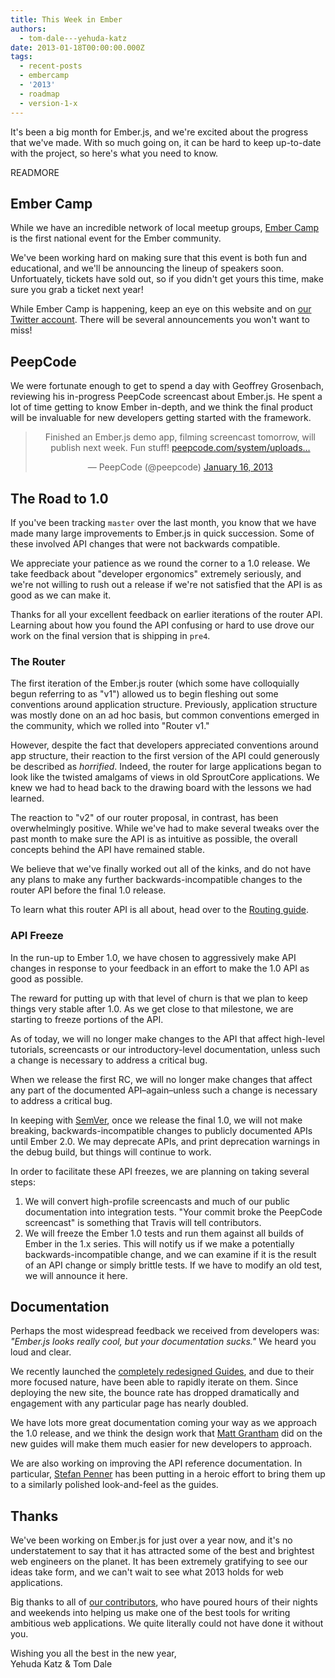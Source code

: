 ```yaml
---
title: This Week in Ember
authors:
  - tom-dale---yehuda-katz
date: 2013-01-18T00:00:00.000Z
tags:
  - recent-posts
  - embercamp
  - '2013'
  - roadmap
  - version-1-x
---
```



It's been a big month for Ember.js, and we're excited about the progress
that we've made. With so much going on, it can be hard to
keep up-to-date with the project, so here's what you need to know.

READMORE

## Ember Camp

While we have an incredible network of local meetup groups, [Ember
Camp][1] is the first national event for the Ember
community.

We've been working hard on making sure that this event is both fun and
educational, and we'll be announcing the lineup of speakers soon.
Unfortuately, tickets have sold out, so if you didn't get yours this
time, make sure you grab a ticket next year!

While Ember Camp is happening, keep an eye on this website and on [our
Twitter account][2]. There will be several announcements you won't want
to miss!

[1]: http://www.embercamp.com
[2]: https://twitter.com/emberjs

## PeepCode

We were fortunate enough to get to spend a day with Geoffrey Grosenbach,
reviewing his in-progress PeepCode screencast about Ember.js. He spent a
lot of time getting to know Ember in-depth, and we think the final
product will be invaluable for new developers getting started with the
framework.

<center>
<blockquote class="twitter-tweet"><p>Finished an Ember.js demo app, filming screencast tomorrow, will publish next week. Fun stuff! <a href="https://t.co/Sq4q85Ql" title="https://peepcode.com/system/uploads/2013/peepcode-emberjs-demo.png">peepcode.com/system/uploads…</a></p>&mdash; PeepCode (@peepcode) <a href="https://twitter.com/peepcode/status/291350861207187456" data-datetime="2013-01-16T01:07:13+00:00">January 16, 2013</a></blockquote>
<script async src="//platform.twitter.com/widgets.js" charset="utf-8"></script>
</center>

## The Road to 1.0

If you've been tracking `master` over the last month, you know that we
have made many large improvements to Ember.js in quick succession. Some
of these involved API changes that were not backwards compatible.

We appreciate your patience as we round the corner to a 1.0 release. We
take feedback about "developer ergonomics" extremely seriously, and
we're not willing to rush out a release if we're not satisfied that the
API is as good as we can make it.

Thanks for all your excellent feedback on earlier iterations of the
router API. Learning about how you found the API confusing or hard to
use drove our work on the final version that is shipping in `pre4`.

### The Router

The first iteration of the Ember.js router (which some have colloquially
begun referring to as "v1") allowed us to begin fleshing out some
conventions around application structure. Previously, application
structure was mostly done on an ad hoc basis, but common conventions
emerged in the community, which we rolled into "Router v1."

However, despite the fact that developers appreciated conventions around
app structure, their reaction to the first version of the API could
generously be described as <span style="font-style: italic;">horrified</span>. Indeed, the router for large
applications began to look like the twisted amalgams of views in old
SproutCore applications. We knew we had to head back to the drawing
board with the lessons we had learned.

The reaction to "v2" of our router proposal, in contrast, has been
overwhelmingly positive. While we've had to make several tweaks over the
past month to make sure the API is as intuitive as possible, the overall
concepts behind the API have remained stable.

We believe that we've finally worked out all of the kinks, and do not
have any plans to make any further backwards-incompatible changes to the
router API before the final 1.0 release.

To learn what this router API is all about, head over to the [Routing
guide][3].

[3]: http://www.emberjs.com/guides/routing/

### API Freeze

In the run-up to Ember 1.0, we have chosen to aggressively make API
changes in response to your feedback in an effort to make the 1.0 API as
good as possible.

The reward for putting up with that level of churn is that we plan to
keep things very stable after 1.0. As we get close to that milestone, we
are starting to freeze portions of the API.

As of today, we will no longer make changes to the API that affect
high-level tutorials, screencasts or our introductory-level
documentation, unless such a change is necessary to address a critical
bug.

When we release the first RC, we will no longer make changes that affect
any part of the documented API–again–unless such a change is necessary
to address a critical bug.

In keeping with [SemVer][4], once we release the final 1.0, we will
not make breaking, backwards-incompatible changes to publicly documented
APIs until Ember 2.0. We may deprecate APIs, and print deprecation
warnings in the debug build, but things will continue to work.

In order to facilitate these API freezes, we are planning on taking
several steps:

1. We will convert high-profile screencasts and much of our public
   documentation into integration tests. "Your commit broke the PeepCode
   screencast" is something that Travis will tell contributors.
2. We will freeze the Ember 1.0 tests and run them against all builds of
   Ember in the 1.x series. This will notify us if we make a
   potentially backwards-incompatible change, and we can examine if it
   is the result of an API change or simply brittle tests. If we have to
   modify an old test, we will announce it here.

[4]: http://semver.org/

## Documentation

Perhaps the most widespread feedback we received from developers was:
_"Ember.js looks really cool, but your documentation sucks."_ We heard
you loud and clear.

We recently launched the [completely redesigned Guides][5], and due to
their more focused nature, have been able to rapidly iterate on them.
Since deploying the new site, the bounce rate has dropped dramatically
and engagement with any particular page has nearly doubled.

We have lots more great documentation coming your way as we approach the
1.0 release, and we think the design work that [Matt Grantham][6] did on
the new guides will make them much easier for new developers to approach.

We are also working on improving the API reference documentation. In
particular, [Stefan Penner][7] has been putting in a heroic effort to
bring them up to a similarly polished look-and-feel as the guides.

[5]: http://www.emberjs.com/guides/
[6]: http://www.heropixel.com
[7]: https://twitter.com/stefanpenner

## Thanks

We've been working on Ember.js for just over a year now, and it's no
understatement to say that it has attracted some of the best and
brightest web engineers on the planet. It has been extremely gratifying
to see our ideas take form, and we can't wait to see what 2013 holds for
web applications.

Big thanks to all of [our contributors][8], who have poured hours of
their nights and weekends into helping us make one of the best tools for
writing ambitious web applications. We quite literally could not have
done it without you.

Wishing you all the best in the new year,  
Yehuda Katz & Tom Dale

[8]: https://github.com/emberjs/ember.js/graphs/contributors
